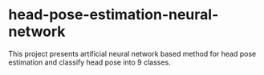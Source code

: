 # head-pose-estimation-neural-network
This project presents artificial neural network based method for head pose estimation and classify head pose into 9 classes.